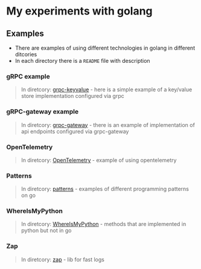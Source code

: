 # My experiments with golang

## Examples

- There are examples of using different technologies in golang in different ditcories
- In each directory there is a `README` file with description

### gRPC example

> In diretcory: [grpc-keyvalue](./grpc-keyvalue) - here is a simple example of a key/value store implementation configured via grpc

### gRPC-gateway example

> In diretcory: [grpc-gateway](./grpc-gateway) - there is an example of implementation of api endpoints configured via grpc-gateway

### OpenTelemetry

> In diretcory: [OpenTelemetry](./OpenTelemetry) - example of using opentelemetry 

### Patterns

> In diretcory: [patterns](./patterns) - examples of different programming patterns on go

### WhereIsMyPython

> In diretcory: [WhereIsMyPython](./WhereIsMyPython) - methods that are implemented in python but not in go

### Zap

> In diretcory: [zap](./zap) - lib for fast logs
